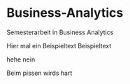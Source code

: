# Business-Analytics
Semesterarbeit in Business Analytics


Hier mal ein Beispieltext
Beispieltext

hehe nein


Beim pissen wirds hart